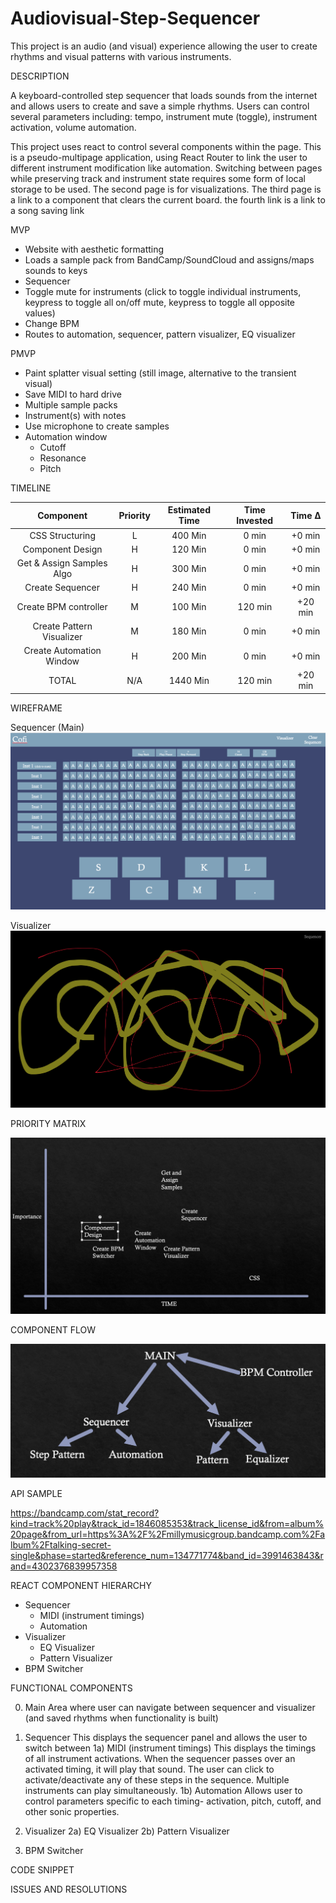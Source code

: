 # Audiovisual-Step-Sequencer

This project is an audio (and visual) experience allowing the user to create rhythms and visual patterns with various instruments.

DESCRIPTION

A keyboard-controlled step sequencer that loads sounds from the internet and allows users to create and save a simple rhythms. Users can control several parameters including: tempo, instrument mute (toggle), instrument activation, volume automation.

This project uses react to control several components within the page. This is a pseudo-multipage application, using React Router to link the user to different instrument modification like automation. Switching between pages while preserving track and instrument state requires some form of local storage to be used. The second page is for visualizations. The third page is a link to a component that clears the current board. the fourth link is a link to a song saving link


MVP

- Website with aesthetic formatting
- Loads a sample pack from BandCamp/SoundCloud and assigns/maps sounds to keys
- Sequencer
- Toggle mute for instruments (click to toggle individual instruments, keypress to toggle all on/off mute, keypress to toggle all opposite values)
- Change BPM
- Routes to automation, sequencer, pattern visualizer, EQ visualizer


PMVP

- Paint splatter visual setting (still image, alternative to the transient visual)
- Save MIDI to hard drive
- Multiple sample packs
- Instrument(s) with notes
- Use microphone to create samples
- Automation window
    - Cutoff
    - Resonance
    - Pitch

TIMELINE

| Component                   | Priority | Estimated Time | Time Invested | Time ∆   |
| :-------------------------: | :------: | :------------: | :-----------: | :------: |
| CSS Structuring             |    L     |   400 Min      |     0 min     |  +0 min |
| Component Design            |    H     |   120 Min      |     0 min     |  +0 min |
| Get & Assign Samples Algo   |    H     |   300 Min      |     0 min     |  +0 min |
| Create Sequencer            |    H     |   240 Min      |     0 min     |  +0 min |
| Create BPM controller       |    M     |   100 Min      |   120 min     | +20 min |
| Create Pattern Visualizer   |    M     |   180 Min      |     0 min     |  +0 min |
| Create Automation Window    |    H     |   200 Min      |     0 min     |  +0 min |
|     TOTAL        |   N/A    |   1440 Min      |   120 min     | +20 min |


WIREFRAME

Sequencer (Main)
![](./images/sequencer.png)

Visualizer
![](./images/visualizer.png)

PRIORITY MATRIX

![](./images/priority_matrix.png)

COMPONENT FLOW

![](./images/component_flow.png)

API SAMPLE

https://bandcamp.com/stat_record?kind=track%20play&track_id=1846085353&track_license_id&from=album%20page&from_url=https%3A%2F%2Fmillymusicgroup.bandcamp.com%2Falbum%2Ftalking-secret-single&phase=started&reference_num=134771774&band_id=3991463843&rand=4302376839957358

REACT COMPONENT HIERARCHY

- Sequencer
    - MIDI (instrument timings)
    - Automation
- Visualizer
    - EQ Visualizer
    - Pattern Visualizer
- BPM Switcher

FUNCTIONAL COMPONENTS

0) Main
    Area where user can navigate between sequencer and visualizer (and saved rhythms when functionality is built)
1) Sequencer
    This displays the sequencer panel and allows the user to switch between
1a) MIDI (instrument timings)
    This displays the timings of all instrument activations. When the sequencer passes over an activated timing, it will play that sound. The user can click to activate/deactivate any of these steps in the sequence. Multiple instruments can play simultaneously.
1b) Automation
    Allows user to control parameters specific to each timing- activation, pitch, cutoff, and other sonic properties.

2) Visualizer
2a) EQ Visualizer
2b) Pattern Visualizer

3) BPM Switcher

CODE SNIPPET

ISSUES AND RESOLUTIONS
